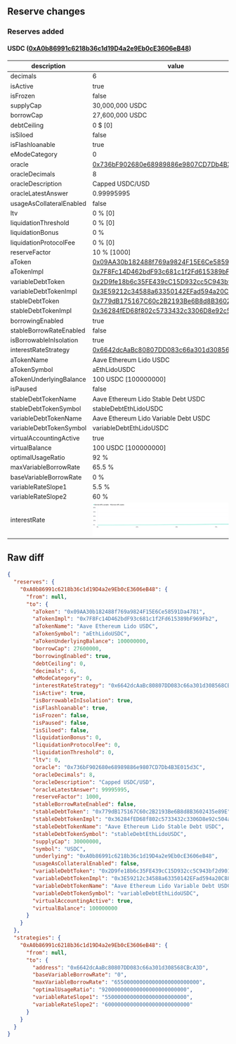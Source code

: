## Reserve changes

### Reserves added

#### USDC ([0xA0b86991c6218b36c1d19D4a2e9Eb0cE3606eB48](https://etherscan.io/address/0xA0b86991c6218b36c1d19D4a2e9Eb0cE3606eB48))

| description | value |
| --- | --- |
| decimals | 6 |
| isActive | true |
| isFrozen | false |
| supplyCap | 30,000,000 USDC |
| borrowCap | 27,600,000 USDC |
| debtCeiling | 0 $ [0] |
| isSiloed | false |
| isFlashloanable | true |
| eModeCategory | 0 |
| oracle | [0x736bF902680e68989886e9807CD7Db4B3E015d3C](https://etherscan.io/address/0x736bF902680e68989886e9807CD7Db4B3E015d3C) |
| oracleDecimals | 8 |
| oracleDescription | Capped USDC/USD |
| oracleLatestAnswer | 0.99995995 |
| usageAsCollateralEnabled | false |
| ltv | 0 % [0] |
| liquidationThreshold | 0 % [0] |
| liquidationBonus | 0 % |
| liquidationProtocolFee | 0 % [0] |
| reserveFactor | 10 % [1000] |
| aToken | [0x09AA30b182488f769a9824F15E6Ce58591Da4781](https://etherscan.io/address/0x09AA30b182488f769a9824F15E6Ce58591Da4781) |
| aTokenImpl | [0x7F8Fc14D462bdF93c681c1f2Fd615389bF969Fb2](https://etherscan.io/address/0x7F8Fc14D462bdF93c681c1f2Fd615389bF969Fb2) |
| variableDebtToken | [0x2D9fe18b6c35FE439cC15D932cc5C943bf2d901E](https://etherscan.io/address/0x2D9fe18b6c35FE439cC15D932cc5C943bf2d901E) |
| variableDebtTokenImpl | [0x3E59212c34588a63350142EFad594a20C88C2CEd](https://etherscan.io/address/0x3E59212c34588a63350142EFad594a20C88C2CEd) |
| stableDebtToken | [0x779dB175167C60c2B2193Be6B8d8B3602435e89E](https://etherscan.io/address/0x779dB175167C60c2B2193Be6B8d8B3602435e89E) |
| stableDebtTokenImpl | [0x36284fED68f802c5733432c3306D8e92c504a243](https://etherscan.io/address/0x36284fED68f802c5733432c3306D8e92c504a243) |
| borrowingEnabled | true |
| stableBorrowRateEnabled | false |
| isBorrowableInIsolation | true |
| interestRateStrategy | [0x6642dcAaBc80807DD083c66a301d308568CBcA3D](https://etherscan.io/address/0x6642dcAaBc80807DD083c66a301d308568CBcA3D) |
| aTokenName | Aave Ethereum Lido USDC |
| aTokenSymbol | aEthLidoUSDC |
| aTokenUnderlyingBalance | 100 USDC [100000000] |
| isPaused | false |
| stableDebtTokenName | Aave Ethereum Lido Stable Debt USDC |
| stableDebtTokenSymbol | stableDebtEthLidoUSDC |
| variableDebtTokenName | Aave Ethereum Lido Variable Debt USDC |
| variableDebtTokenSymbol | variableDebtEthLidoUSDC |
| virtualAccountingActive | true |
| virtualBalance | 100 USDC [100000000] |
| optimalUsageRatio | 92 % |
| maxVariableBorrowRate | 65.5 % |
| baseVariableBorrowRate | 0 % |
| variableRateSlope1 | 5.5 % |
| variableRateSlope2 | 60 % |
| interestRate | ![ir](/.assets/964cf35b8d3a35020a80b38115449e51d8c0ae34.svg) |


## Raw diff

```json
{
  "reserves": {
    "0xA0b86991c6218b36c1d19D4a2e9Eb0cE3606eB48": {
      "from": null,
      "to": {
        "aToken": "0x09AA30b182488f769a9824F15E6Ce58591Da4781",
        "aTokenImpl": "0x7F8Fc14D462bdF93c681c1f2Fd615389bF969Fb2",
        "aTokenName": "Aave Ethereum Lido USDC",
        "aTokenSymbol": "aEthLidoUSDC",
        "aTokenUnderlyingBalance": 100000000,
        "borrowCap": 27600000,
        "borrowingEnabled": true,
        "debtCeiling": 0,
        "decimals": 6,
        "eModeCategory": 0,
        "interestRateStrategy": "0x6642dcAaBc80807DD083c66a301d308568CBcA3D",
        "isActive": true,
        "isBorrowableInIsolation": true,
        "isFlashloanable": true,
        "isFrozen": false,
        "isPaused": false,
        "isSiloed": false,
        "liquidationBonus": 0,
        "liquidationProtocolFee": 0,
        "liquidationThreshold": 0,
        "ltv": 0,
        "oracle": "0x736bF902680e68989886e9807CD7Db4B3E015d3C",
        "oracleDecimals": 8,
        "oracleDescription": "Capped USDC/USD",
        "oracleLatestAnswer": 99995995,
        "reserveFactor": 1000,
        "stableBorrowRateEnabled": false,
        "stableDebtToken": "0x779dB175167C60c2B2193Be6B8d8B3602435e89E",
        "stableDebtTokenImpl": "0x36284fED68f802c5733432c3306D8e92c504a243",
        "stableDebtTokenName": "Aave Ethereum Lido Stable Debt USDC",
        "stableDebtTokenSymbol": "stableDebtEthLidoUSDC",
        "supplyCap": 30000000,
        "symbol": "USDC",
        "underlying": "0xA0b86991c6218b36c1d19D4a2e9Eb0cE3606eB48",
        "usageAsCollateralEnabled": false,
        "variableDebtToken": "0x2D9fe18b6c35FE439cC15D932cc5C943bf2d901E",
        "variableDebtTokenImpl": "0x3E59212c34588a63350142EFad594a20C88C2CEd",
        "variableDebtTokenName": "Aave Ethereum Lido Variable Debt USDC",
        "variableDebtTokenSymbol": "variableDebtEthLidoUSDC",
        "virtualAccountingActive": true,
        "virtualBalance": 100000000
      }
    }
  },
  "strategies": {
    "0xA0b86991c6218b36c1d19D4a2e9Eb0cE3606eB48": {
      "from": null,
      "to": {
        "address": "0x6642dcAaBc80807DD083c66a301d308568CBcA3D",
        "baseVariableBorrowRate": "0",
        "maxVariableBorrowRate": "655000000000000000000000000",
        "optimalUsageRatio": "920000000000000000000000000",
        "variableRateSlope1": "55000000000000000000000000",
        "variableRateSlope2": "600000000000000000000000000"
      }
    }
  }
}
```